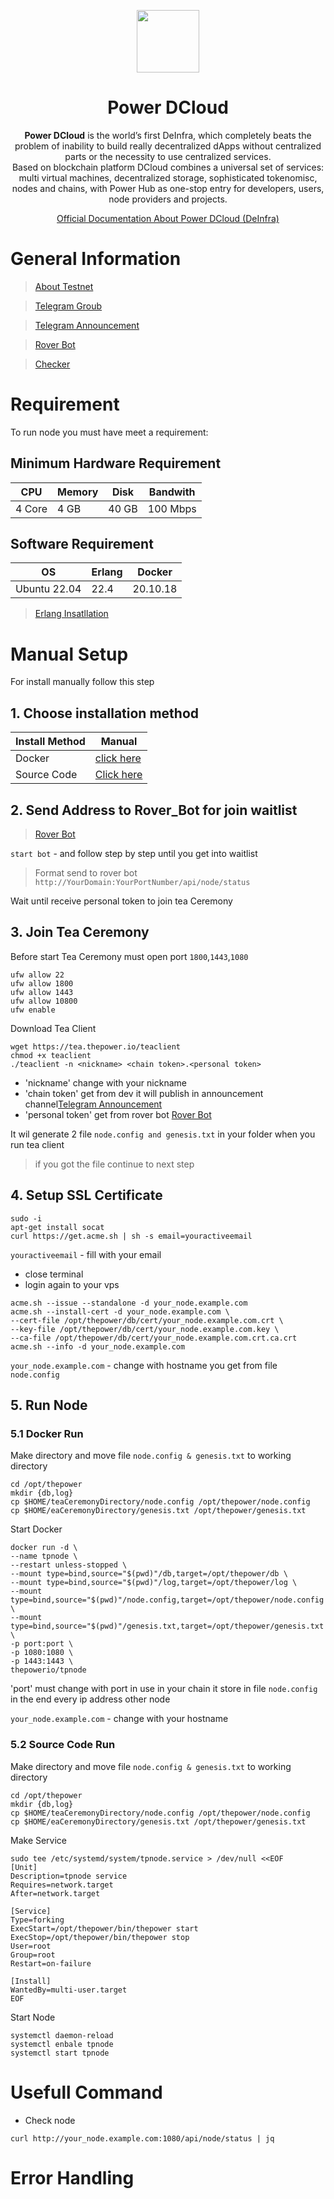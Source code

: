 <p align="center">
    <img height="100" height="auto" src="https://user-images.githubusercontent.com/56349947/204550860-ecf49956-0283-4989-9b59-2469d7413ca7.svg">
</p>
<h1 align='center'>Power DCloud</h1>
<p align='center'><b>Power DCloud</b> is the world’s first DeInfra, which completely beats the problem of inability to build really decentralized dApps without centralized parts or the necessity to use centralized services.</br>
Based on blockchain platform DCloud combines a universal set of services: multi virtual machines, decentralized storage, sophisticated tokenomisc, nodes and chains, with Power Hub as one-stop entry for developers, users, node providers and projects.
</p>
<p align='center'>
    <a href="https://doc.thepower.io/docs/about">Official Documentation About Power DCloud (DeInfra)</a>
</p>

# General Information

> [About Testnet](https://medium.com/the-power-official-blog/deinfra-testnet-verification-and-test-assignment-in-the-community-bot-are-launched-today-b253f397b1fa)

> [Telegram Groub](https://t.me/thepower_chat)

> [Telegram Announcement](https://t.me/thepowerio)

> [Rover Bot](https://t.me/thepowerio_bot)

> [Checker](https://zabbix.thepower.io/zabbix.php?action=dashboard.view#)

# Requirement
To run node you must have meet a requirement:
## Minimum Hardware Requirement
|   CPU  | Memory | Disk  | Bandwith |
|--------|--------|-------|----------|
| 4 Core |  4 GB  | 40 GB | 100 Mbps |
## Software Requirement
|       OS     | Erlang |  Docker  |
|--------------|--------|----------|
| Ubuntu 22.04 |  22.4  | 20.10.18 |

> [Erlang Insatllation](./Erlang.md)
# Manual Setup
For install manually follow this step

## 1. Choose installation method

| Install Method |               Manual             |
|----------------|----------------------------------|
|     Docker     | [click here](./DockerInstall.md) |
|   Source Code  | [Click here](./SourceInstall.md) |

## 2. Send Address to Rover_Bot for join waitlist

> [Rover Bot](https://t.me/thepowerio_bot)

`start bot` - and follow step by step until you get into waitlist

> Format send to rover bot `http://YourDomain:YourPortNumber/api/node/status`

Wait until receive personal token to join tea Ceremony

## 3. Join Tea Ceremony
Before start Tea Ceremony must open port `1800`,`1443`,`1080`
```
ufw allow 22
ufw allow 1800
ufw allow 1443
ufw allow 10800
ufw enable
```
Download Tea Client
```
wget https://tea.thepower.io/teaclient
chmod +x teaclient
./teaclient -n <nickname> <chain token>.<personal token>
```
- 'nickname' change with your nickname
- 'chain token' get from dev it will publish in announcement channel<a href='https://t.me/thepowerio)'>Telegram Announcement</a>
- 'personal token' get from rover bot <a href="https://t.me/thepowerio_bot)">Rover Bot</a>

It wil generate 2 file `node.config and genesis.txt` in your folder when you run tea client

> if you got the file continue to next step

## 4. Setup SSL Certificate
```
sudo -i
apt-get install socat
curl https://get.acme.sh | sh -s email=youractiveemail
```
`youractiveemail` - fill with your email
- close terminal
- login again to your vps
```
acme.sh --issue --standalone -d your_node.example.com
acme.sh --install-cert -d your_node.example.com \
--cert-file /opt/thepower/db/cert/your_node.example.com.crt \
--key-file /opt/thepower/db/cert/your_node.example.com.key \
--ca-file /opt/thepower/db/cert/your_node.example.com.crt.ca.crt
acme.sh --info -d your_node.example.com
```
`your_node.example.com` - change with hostname you get from file `node.config`

## 5. Run Node
### 5.1 Docker Run
Make directory and move file `node.config & genesis.txt` to working directory
```
cd /opt/thepower
mkdir {db,log}
cp $HOME/teaCeremonyDirectory/node.config /opt/thepower/node.config
cp $HOME/eaCeremonyDirectory/genesis.txt /opt/thepower/genesis.txt
```
Start Docker
```
docker run -d \
--name tpnode \
--restart unless-stopped \
--mount type=bind,source="$(pwd)"/db,target=/opt/thepower/db \
--mount type=bind,source="$(pwd)"/log,target=/opt/thepower/log \
--mount type=bind,source="$(pwd)"/node.config,target=/opt/thepower/node.config \
--mount type=bind,source="$(pwd)"/genesis.txt,target=/opt/thepower/genesis.txt \
-p port:port \
-p 1080:1080 \
-p 1443:1443 \
thepowerio/tpnode
```
'port' must change with port in use in your chain it store in file `node.config` in the end every ip address other node

`your_node.example.com` - change with your hostname
### 5.2 Source Code Run
Make directory and move file `node.config & genesis.txt` to working directory
```
cd /opt/thepower
mkdir {db,log}
cp $HOME/teaCeremonyDirectory/node.config /opt/thepower/node.config
cp $HOME/eaCeremonyDirectory/genesis.txt /opt/thepower/genesis.txt
```
Make Service
```
sudo tee /etc/systemd/system/tpnode.service > /dev/null <<EOF
[Unit]
Description=tpnode service
Requires=network.target
After=network.target

[Service]
Type=forking
ExecStart=/opt/thepower/bin/thepower start
ExecStop=/opt/thepower/bin/thepower stop
User=root
Group=root
Restart=on-failure

[Install]
WantedBy=multi-user.target
EOF
```
Start Node
```
systemctl daemon-reload
systemctl enbale tpnode
systemctl start tpnode
```
# Usefull Command

- Check node 
```
curl http://your_node.example.com:1080/api/node/status | jq
```
# Error Handling